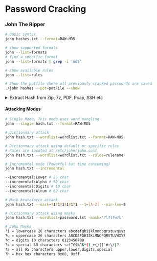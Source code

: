 # Password Cracking

### John The Ripper

```bash
# Basic syntax
john hashes.txt --format=RAW-MD5

# show supported formats
john --list=formats
# find a specific format
john --list=formats | grep -i 'md5'

# show available rules
john --list=rules

# Show the potfile where all previously cracked passwords are saved
./john hashes --pot=potFile --show

```

<details>

<summary>Extract Hash from Zip, 7z, PDF, Pcap, SSH etc</summary>

You need to convert the file to hash `zip2john example.zip`

Here is a list of tools. all these come with John.

* [1password2john](https://www.kali.org/tools/john/#1password2john)
* [7z2john](https://www.kali.org/tools/john/#7z2john)
* [DPAPImk2john](https://www.kali.org/tools/john/#dpapimk2john)
* [adxcsouf2john](https://www.kali.org/tools/john/#adxcsouf2john)
* [aem2john](https://www.kali.org/tools/john/#aem2john)
* [aix2john](https://www.kali.org/tools/john/#aix2john)
* [andotp2john](https://www.kali.org/tools/john/#andotp2john)
* [androidbackup2john](https://www.kali.org/tools/john/#androidbackup2john)
* [androidfde2john](https://www.kali.org/tools/john/#androidfde2john)
* [ansible2john](https://www.kali.org/tools/john/#ansible2john)
* [apex2john](https://www.kali.org/tools/john/#apex2john)
* [applenotes2john](https://www.kali.org/tools/john/#applenotes2john)
* [aruba2john](https://www.kali.org/tools/john/#aruba2john)
* [atmail2john](https://www.kali.org/tools/john/#atmail2john)
* [axcrypt2john](https://www.kali.org/tools/john/#axcrypt2john)
* [bestcrypt2john](https://www.kali.org/tools/john/#bestcrypt2john)
* [bitcoin2john](https://www.kali.org/tools/john/#bitcoin2john)
* [bitshares2john](https://www.kali.org/tools/john/#bitshares2john)
* [bitwarden2john](https://www.kali.org/tools/john/#bitwarden2john)
* [bks2john](https://www.kali.org/tools/john/#bks2john)
* [blockchain2john](https://www.kali.org/tools/john/#blockchain2john)
* [ccache2john](https://www.kali.org/tools/john/#ccache2john)
* [cisco2john](https://www.kali.org/tools/john/#cisco2john)
* [cracf2john](https://www.kali.org/tools/john/#cracf2john)
* [dashlane2john](https://www.kali.org/tools/john/#dashlane2john)
* [deepsound2john](https://www.kali.org/tools/john/#deepsound2john)
* [diskcryptor2john](https://www.kali.org/tools/john/#diskcryptor2john)
* [dmg2john](https://www.kali.org/tools/john/#dmg2john-1)
* [ecryptfs2john](https://www.kali.org/tools/john/#ecryptfs2john)
* [ejabberd2john](https://www.kali.org/tools/john/#ejabberd2john)
* [electrum2john](https://www.kali.org/tools/john/#electrum2john)
* [encfs2john](https://www.kali.org/tools/john/#encfs2john)
* [enpass2john](https://www.kali.org/tools/john/#enpass2john)
* [enpass5tojohn](https://www.kali.org/tools/john/#enpass5tojohn)
* [ethereum2john](https://www.kali.org/tools/john/#ethereum2john)
* [filezilla2john](https://www.kali.org/tools/john/#filezilla2john)
* [geli2john](https://www.kali.org/tools/john/#geli2john)
* [hccapx2john](https://www.kali.org/tools/john/#hccapx2john)
* [htdigest2john](https://www.kali.org/tools/john/#htdigest2john)
* [ibmiscanner2john](https://www.kali.org/tools/john/#ibmiscanner2john)
* [ikescan2john](https://www.kali.org/tools/john/#ikescan2john)
* [ios7tojohn](https://www.kali.org/tools/john/#ios7tojohn)
* [itunes\_backup2john](https://www.kali.org/tools/john/#itunes\_backup2john)
* [iwork2john](https://www.kali.org/tools/john/#iwork2john)
* [kdcdump2john](https://www.kali.org/tools/john/#kdcdump2john)
* [keychain2john](https://www.kali.org/tools/john/#keychain2john)
* [keyring2john](https://www.kali.org/tools/john/#keyring2john)
* [keystore2john](https://www.kali.org/tools/john/#keystore2john)
* [kirbi2john](https://www.kali.org/tools/john/#kirbi2john)
* [known\_hosts2john](https://www.kali.org/tools/john/#known\_hosts2john)
* [krb2john](https://www.kali.org/tools/john/#krb2john)
* [kwallet2john](https://www.kali.org/tools/john/#kwallet2john)
* [lastpass2john](https://www.kali.org/tools/john/#lastpass2john)
* [ldif2john](https://www.kali.org/tools/john/#ldif2john)
* [libreoffice2john](https://www.kali.org/tools/john/#libreoffice2john)
* [lion2john](https://www.kali.org/tools/john/#lion2john)
* [lotus2john](https://www.kali.org/tools/john/#lotus2john)
* [luks2john](https://www.kali.org/tools/john/#luks2john)
* [mac2john](https://www.kali.org/tools/john/#mac2john)
* [mcafee\_epo2john](https://www.kali.org/tools/john/#mcafee\_epo2john)
* [monero2john](https://www.kali.org/tools/john/#monero2john)
* [money2john](https://www.kali.org/tools/john/#money2john)
* [mosquitto2john](https://www.kali.org/tools/john/#mosquitto2john)
* [mozilla2john](https://www.kali.org/tools/john/#mozilla2john)
* [multibit2john](https://www.kali.org/tools/john/#multibit2john)
* [neo2john](https://www.kali.org/tools/john/#neo2john)
* [office2john](https://www.kali.org/tools/john/#office2john)
* [openbsd\_softraid2john](https://www.kali.org/tools/john/#openbsd\_softraid2john)
* [openssl2john](https://www.kali.org/tools/john/#openssl2john)
* [padlock2john](https://www.kali.org/tools/john/#padlock2john)
* [pcap2john](https://www.kali.org/tools/john/#pcap2john)
* [pdf2john](https://www.kali.org/tools/john/#pdf2john)
* [pem2john](https://www.kali.org/tools/john/#pem2john)
* [pfx2john](https://www.kali.org/tools/john/#pfx2john)
* [pgpdisk2john](https://www.kali.org/tools/john/#pgpdisk2john)
* [pgpsda2john](https://www.kali.org/tools/john/#pgpsda2john)
* [pgpwde2john](https://www.kali.org/tools/john/#pgpwde2john)
* [prosody2john](https://www.kali.org/tools/john/#prosody2john)
* [ps\_token2john](https://www.kali.org/tools/john/#ps\_token2john)
* [pse2john](https://www.kali.org/tools/john/#pse2john)
* [pwsafe2john](https://www.kali.org/tools/john/#pwsafe2john)
* [radius2john](https://www.kali.org/tools/john/#radius2john)
* [restic2john](https://www.kali.org/tools/john/#restic2john)
* [sap2john](https://www.kali.org/tools/john/#sap2john)
* [sense2john](https://www.kali.org/tools/john/#sense2john)
* [signal2john](https://www.kali.org/tools/john/#signal2john)
* [sipdump2john](https://www.kali.org/tools/john/#sipdump2john)
* [ssh2john](https://www.kali.org/tools/john/#ssh2john)
* [sspr2john](https://www.kali.org/tools/john/#sspr2john)
* [staroffice2john](https://www.kali.org/tools/john/#staroffice2john)
* [strip2john](https://www.kali.org/tools/john/#strip2john)
* [telegram2john](https://www.kali.org/tools/john/#telegram2john)
* [tezos2john](https://www.kali.org/tools/john/#tezos2john)
* [truecrypt2john](https://www.kali.org/tools/john/#truecrypt2john)
* [vdi2john](https://www.kali.org/tools/john/#vdi2john)
* [vmx2john](https://www.kali.org/tools/john/#vmx2john)
* [zed2john](https://www.kali.org/tools/john/#zed2john)

</details>

#### Attacking Modes

```bash
# Single Mode, This mode uses word mangling
john --single hash.txt --format=RAW-MD5

# Dictionnary attack
john hash.txt --wordlist=wordlist.txt --format=RAW-MD5

# Dictionnary attack using default or specific rules
# Rules are located at /etc/john/john.conf
john hash.txt --wordlist=wordlist.txt --rules=rulename

# Incremental mode (Powerful but time consuming)
john hash.txt --incremental

--incremental:Lower # 26 char
--incremental:Alpha # 52 char
--incremental:Digits # 10 char
--incremental:Alnum # 62 char

# Mask bruteforce attack
john hash.txt --mask=?1?1?1?1?1?1 --1=[A-Z] --min-len=8

# Dictionnary attack using masks
john hash.txt --wordlist=password.lst -mask='?l?l?w?l'

# John Masks
?1 = lowercase 26 characters abcdefghijklmnopqrstuvqxyz
?u = uppercase 26 characters ABCDEFGHIJKLMNOPQRSTUVWXYZ
?d = digits 10 characters 0123456789
?s = special 33 characters <>!”£$%^&*()_+{}[]’#~\/|?
?a = all 95 characters upper,lower,digits,special
?h = hex hex characters 0x00, 0xff

```




